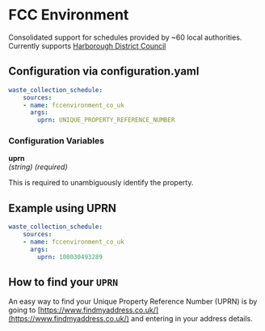 # FCC Environment

Consolidated support for schedules provided by ~60 local authorities. Currently supports [Harborough District Council](www.harborough.gov.uk)

## Configuration via configuration.yaml

```yaml
waste_collection_schedule:
    sources:
    - name: fccenvironment_co_uk
      args:
        uprn: UNIQUE_PROPERTY_REFERENCE_NUMBER
```

### Configuration Variables

**uprn**  
*(string) (required)*

This is required to unambiguously identify the property.

## Example using UPRN

```yaml
waste_collection_schedule:
    sources:
    - name: fccenvironment_co_uk
      args:
        uprn: 100030493289
```

## How to find your `UPRN`

An easy way to find your Unique Property Reference Number (UPRN) is by going to [https://www.findmyaddress.co.uk/](https://www.findmyaddress.co.uk/) and entering in your address details.
